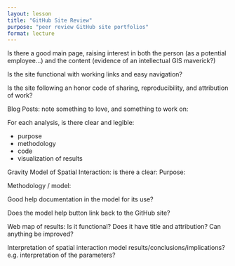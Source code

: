 ```yaml
---
layout: lesson
title: "GitHub Site Review"
purpose: "peer review GitHub site portfolios"
format: lecture
---
```


Is there a good main page, raising interest in both the person (as a potential employee…) and the content (evidence of an intellectual GIS maverick?)

Is the site functional with working links and easy navigation?

Is the site following an honor code of sharing, reproducibility, and attribution of work?

Blog Posts: note something to love, and something to work on:

For each analysis, is there clear and legible:

- purpose
- methodology
- code
- visualization of results


Gravity Model of Spatial Interaction: is there a clear:
Purpose:

Methodology / model:

Good help documentation in the model for its use?

Does the model help button link back to the GitHub site?

Web map of results:
Is it functional?
Does it have title and attribution?
Can anything be improved?


Interpretation of spatial interaction model results/conclusions/implications? e.g. interpretation of the parameters?
